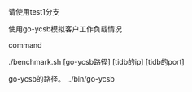 请使用test1分支

使用go-ycsb模拟客户工作负载情况

command

./benchmark.sh [go-ycsb路径] [tidb的ip] [tidb的port]

go-ycsb的路径。 ../bin/go-ycsb 
